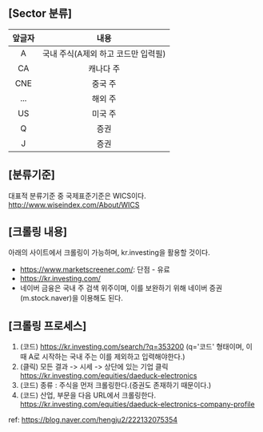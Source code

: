 ## [Sector 분류]

|앞글자|내용|
|:------:|:---:|
|A|국내 주식(A제외 하고 코드만 입력필)|
|CA|캐나다 주|
|CNE|중국 주|
|...|해외 주|
|US|미국 주|
|Q|증권|
|J|증권|

## [분류기준]
대표적 분류기준 중 국제표준기준은 WICS이다.
http://www.wiseindex.com/About/WICS

## [크롤링 내용]
아래의 사이트에서 크롤링이 가능하며, kr.investing을 활용할 것이다.
- https://www.marketscreener.com/: 단점 - 유료
- https://kr.investing.com/
- 네이버 금융은 국내 주 검색 위주이며, 이를 보완하기 위해 네이버 증권(m.stock.naver)을 이용해도 된다.

## [크롤링 프로세스]
1) (코드) https://kr.investing.com/search/?q=353200 (q='코드' 형태이며, 이 때 A로 시작하는 국내 주는 이를 제외하고 입력해야한다.)
2) (클릭) 모든 결과 -> 시세 -> 상단에 있는 기업 클릭 https://kr.investing.com/equities/daeduck-electronics
3) (코드) 종류 : 주식을 먼저 크롤링한다.(증권도 존재하기 때문이다.)
4) (코드) 산업, 부문을 다음 URL에서 크롤링한다. https://kr.investing.com/equities/daeduck-electronics-company-profile

ref: https://blog.naver.com/hengju2/222132075354
